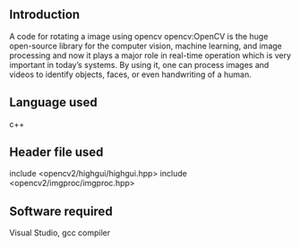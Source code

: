 ## Introduction
A code for rotating a image using opencv
opencv:OpenCV is the huge open-source library for the computer vision, machine learning, and image processing and now it plays a major role in real-time operation which is very important in today’s systems. By using it, one can process images and videos to identify objects, faces, or even handwriting of a human. 
## Language used
c++
## Header file used
include <opencv2/highgui/highgui.hpp>
include <opencv2/imgproc/imgproc.hpp>
## Software required
Visual Studio,
gcc compiler

